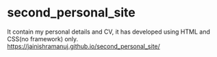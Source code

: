 # second_personal_site
It contain my personal details and CV, it has developed using HTML and CSS(no framework) only. 
https://jainishramanuj.github.io/second_personal_site/
